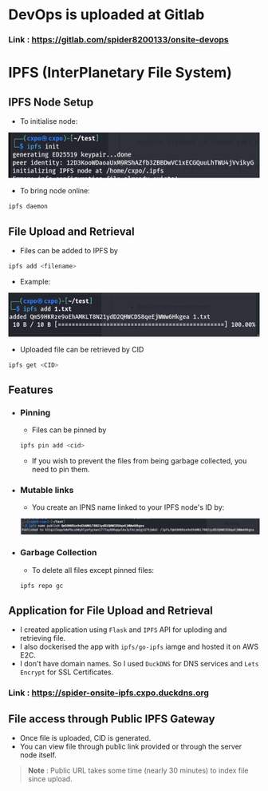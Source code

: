 # DevOps is uploaded at Gitlab
### Link : https://gitlab.com/spider8200133/onsite-devops 

# IPFS (InterPlanetary File System)

## IPFS Node Setup
- To initialise node:

![image](sample/init.png)

- To bring node online:

```bash
ipfs daemon
```
## File Upload and Retrieval
- Files can be added to IPFS by
```bash
ipfs add <filename>
```
- Example:

![image](sample/add.png)

- Uploaded file can be retrieved by CID 

```bash
ipfs get <CID>
```

## Features
- ### Pinning
    - Files can be pinned by
    ```bash
    ipfs pin add <cid>
    ```
    - If you wish to prevent the files from being garbage collected, you need to pin them. 
- ### Mutable links
    - You create an IPNS name linked to your IPFS node's ID by:

    ![image](sample/link.png)
    
- ### Garbage Collection
    - To delete all files except pinned files:
    ```bash
    ipfs repo gc
    ```


## Application for File Upload and Retrieval
- I created application using `Flask` and `IPFS` API for uploding and retrieving file.
- I also dockerised the app with `ipfs/go-ipfs` iamge and hosted it on AWS E2C.
- I don't have domain names. So I used `DuckDNS` for DNS services and `Lets Encrypt` for SSL Certificates.

### Link : https://spider-onsite-ipfs.cxpo.duckdns.org

## File access through Public IPFS Gateway
- Once file is uploaded, CID is generated.
- You can view file through public link provided or through the server node itself.

>__Note__ : Public URL takes some time (nearly 30 minutes) to index file since upload.
